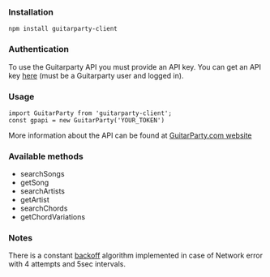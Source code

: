 ### Installation
```
npm install guitarparty-client
```

### Authentication
To use the Guitarparty API you must provide an API key. You can get an API key <a target="_blank" href="http://www.guitarparty.com/developers/api-key/">here</a> (must be a Guitarparty user and logged in).

### Usage
```
import GuitarParty from 'guitarparty-client';
const gpapi = new GuitarParty('YOUR_TOKEN')
```
More information about the API can be found at <a href="http://www.guitarparty.com/developers/api-docs/getting-started/introduction/">GuitarParty.com website</a>

### Available methods
- searchSongs
- getSong
- searchArtists
- getArtist
- searchChords
- getChordVariations

### Notes
There is a constant <a target="_blank" href="https://tech.mybuilder.com/handling-retries-and-back-off-attempts-with-javascript-promises/">backoff</a> algorithm implemented in case of Network error with 4 attempts and 5sec intervals.
